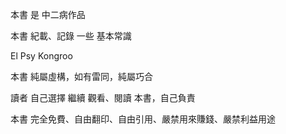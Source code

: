 本書 是 中二病作品

本書 紀載、記錄 一些 基本常識

El Psy Kongroo


本書 純屬虛構，如有雷同，純屬巧合

讀者 自己選擇 繼續 觀看、閱讀 本書，自己負責

本書 完全免費、自由翻印、自由引用、嚴禁用來賺錢、嚴禁利益用途